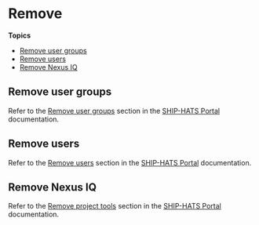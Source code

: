 # Remove

**Topics**

- [Remove user groups](#remove-user-groups)
- [Remove users](#remove-users)
- [Remove Nexus IQ](#remove-nexus-iq)


## Remove user groups

Refer to the [Remove user groups](https://docs.developer.tech.gov.sg/docs/ship-hats-portal/#/manage-tools) section in the [SHIP-HATS Portal](https://docs.developer.tech.gov.sg/docs/ship-hats-portal/#/) documentation.


## Remove users

Refer to the [Remove users](https://docs.developer.tech.gov.sg/docs/ship-hats-portal/#/manage-tools) section in the [SHIP-HATS Portal](https://docs.developer.tech.gov.sg/docs/ship-hats-portal/#/) documentation.


## Remove Nexus IQ

Refer to the [Remove project tools](https://docs.developer.tech.gov.sg/docs/ship-hats-portal/#/manage-tools) section in the [SHIP-HATS Portal](https://docs.developer.tech.gov.sg/docs/ship-hats-portal/#/) documentation.
